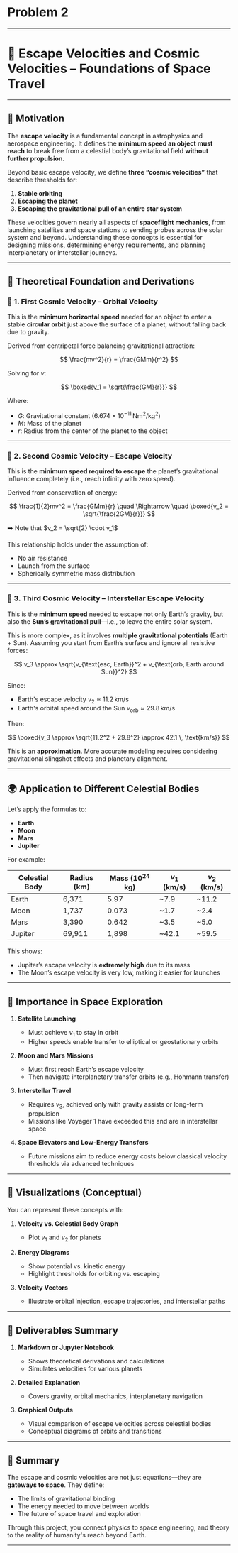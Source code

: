 # Problem 2


---

# 🚀 **Escape Velocities and Cosmic Velocities – Foundations of Space Travel**

---

## 🌌 **Motivation**

The **escape velocity** is a fundamental concept in astrophysics and aerospace engineering. It defines the **minimum speed an object must reach** to break free from a celestial body’s gravitational field **without further propulsion**.

Beyond basic escape velocity, we define **three “cosmic velocities”** that describe thresholds for:

1. **Stable orbiting**
2. **Escaping the planet**
3. **Escaping the gravitational pull of an entire star system**

These velocities govern nearly all aspects of **spaceflight mechanics**, from launching satellites and space stations to sending probes across the solar system and beyond. Understanding these concepts is essential for designing missions, determining energy requirements, and planning interplanetary or interstellar journeys.

---

## 📘 **Theoretical Foundation and Derivations**

### 🔹 1. First Cosmic Velocity – **Orbital Velocity**

This is the **minimum horizontal speed** needed for an object to enter a stable **circular orbit** just above the surface of a planet, without falling back due to gravity.

Derived from centripetal force balancing gravitational attraction:

$$
\frac{mv^2}{r} = \frac{GMm}{r^2}
$$

Solving for $v$:

$$
\boxed{v_1 = \sqrt{\frac{GM}{r}}}
$$

Where:

* $G$: Gravitational constant ($6.674 \times 10^{-11} \, \text{Nm}^2/\text{kg}^2$)
* $M$: Mass of the planet
* $r$: Radius from the center of the planet to the object

---

### 🔹 2. Second Cosmic Velocity – **Escape Velocity**

This is the **minimum speed required to escape** the planet’s gravitational influence completely (i.e., reach infinity with zero speed).

Derived from conservation of energy:

$$
\frac{1}{2}mv^2 = \frac{GMm}{r}
\quad \Rightarrow \quad
\boxed{v_2 = \sqrt{\frac{2GM}{r}}}
$$

➡️ Note that $v_2 = \sqrt{2} \cdot v_1$

This relationship holds under the assumption of:

* No air resistance
* Launch from the surface
* Spherically symmetric mass distribution

---

### 🔹 3. Third Cosmic Velocity – **Interstellar Escape Velocity**

This is the **minimum speed** needed to escape not only Earth’s gravity, but also the **Sun’s gravitational pull**—i.e., to leave the entire solar system.

This is more complex, as it involves **multiple gravitational potentials** (Earth + Sun). Assuming you start from Earth’s surface and ignore all resistive forces:

$$
v_3 \approx \sqrt{v_{\text{esc, Earth}}^2 + v_{\text{orb, Earth around Sun}}^2}
$$

Since:

* Earth's escape velocity $v_2 \approx 11.2 \, \text{km/s}$
* Earth's orbital speed around the Sun $v_{\text{orb}} \approx 29.8 \, \text{km/s}$

Then:

$$
\boxed{v_3 \approx \sqrt{11.2^2 + 29.8^2} \approx 42.1 \, \text{km/s}}
$$

This is an **approximation**. More accurate modeling requires considering gravitational slingshot effects and planetary alignment.

---

## 🌍 **Application to Different Celestial Bodies**

Let’s apply the formulas to:

* **Earth**
* **Moon**
* **Mars**
* **Jupiter**

For example:

| Celestial Body | Radius (km) | Mass ($10^{24}$ kg) | $v_1$ (km/s) | $v_2$ (km/s) |
| -------------- | ----------- | ------------------- | ------------ | ------------ |
| Earth          | 6,371       | 5.97                | \~7.9        | \~11.2       |
| Moon           | 1,737       | 0.073               | \~1.7        | \~2.4        |
| Mars           | 3,390       | 0.642               | \~3.5        | \~5.0        |
| Jupiter        | 69,911      | 1,898               | \~42.1       | \~59.5       |

This shows:

* Jupiter’s escape velocity is **extremely high** due to its mass
* The Moon’s escape velocity is very low, making it easier for launches

---

## 🌌 **Importance in Space Exploration**

1. **Satellite Launching**

   * Must achieve $v_1$ to stay in orbit
   * Higher speeds enable transfer to elliptical or geostationary orbits

2. **Moon and Mars Missions**

   * Must first reach Earth’s escape velocity
   * Then navigate interplanetary transfer orbits (e.g., Hohmann transfer)

3. **Interstellar Travel**

   * Requires $v_3$, achieved only with gravity assists or long-term propulsion
   * Missions like Voyager 1 have exceeded this and are in interstellar space

4. **Space Elevators and Low-Energy Transfers**

   * Future missions aim to reduce energy costs below classical velocity thresholds via advanced techniques

---

## 📐 **Visualizations (Conceptual)**

You can represent these concepts with:

1. **Velocity vs. Celestial Body Graph**

   * Plot $v_1$ and $v_2$ for planets

2. **Energy Diagrams**

   * Show potential vs. kinetic energy
   * Highlight thresholds for orbiting vs. escaping

3. **Velocity Vectors**

   * Illustrate orbital injection, escape trajectories, and interstellar paths

---

## 🧩 **Deliverables Summary**

1. **Markdown or Jupyter Notebook**

   * Shows theoretical derivations and calculations
   * Simulates velocities for various planets

2. **Detailed Explanation**

   * Covers gravity, orbital mechanics, interplanetary navigation

3. **Graphical Outputs**

   * Visual comparison of escape velocities across celestial bodies
   * Conceptual diagrams of orbits and transitions

---

## 🌠 **Summary**

The escape and cosmic velocities are not just equations—they are **gateways to space**. They define:

* The limits of gravitational binding
* The energy needed to move between worlds
* The future of space travel and exploration

Through this project, you connect physics to space engineering, and theory to the reality of humanity's reach beyond Earth.

---


